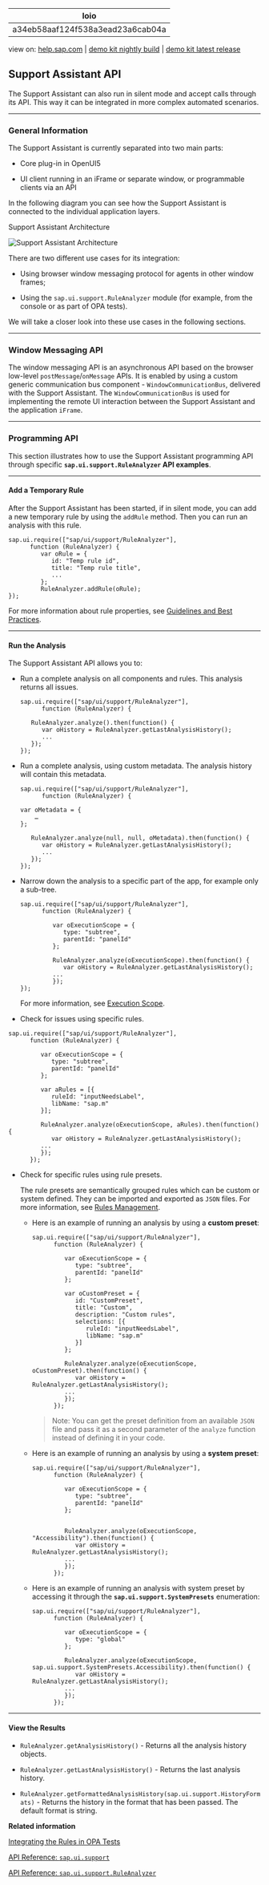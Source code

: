 | loio |
| -----|
| a34eb58aaf124f538a3ead23a6cab04a |

<div id="loio">

view on: [help.sap.com](https://help.sap.com/viewer/DRAFT/3237636b137e43519a20ad5513c49ccb/latest/en-US/a34eb58aaf124f538a3ead23a6cab04a.html) | [demo kit nightly build](https://openui5nightly.hana.ondemand.com/#/topic/a34eb58aaf124f538a3ead23a6cab04a) | [demo kit latest release](https://openui5.hana.ondemand.com/#/topic/a34eb58aaf124f538a3ead23a6cab04a)</div>
<!-- loioa34eb58aaf124f538a3ead23a6cab04a -->

## Support Assistant API

The Support Assistant can also run in silent mode and accept calls through its API. This way it can be integrated in more complex automated scenarios.

***

<a name="loioa34eb58aaf124f538a3ead23a6cab04a__section_fzf_d3y_zy"/>

### General Information

The Support Assistant is currently separated into two main parts:

-   Core plug-in in OpenUI5

-   UI client running in an iFrame or separate window, or programmable clients via an API


In the following diagram you can see how the Support Assistant is connected to the individual application layers.

   
  
Support Assistant Architecture<a name="loioa34eb58aaf124f538a3ead23a6cab04a__fig_y25_ws5_41b"/>

 ![](loiofad73ed570df460bbbc5b828c3fe4e15_LowRes.png "Support Assistant Architecture") 

There are two different use cases for its integration:

-   Using browser window messaging protocol for agents in other window frames;

-   Using the `sap.ui.support.RuleAnalyzer` module \(for example, from the console or as part of OPA tests\).


We will take a closer look into these use cases in the following sections.

***

<a name="loioa34eb58aaf124f538a3ead23a6cab04a__section_n33_bky_zy"/>

### Window Messaging API

The window messaging API is an asynchronous API based on the browser low-level `postMessage`/`onMessage` APIs. It is enabled by using a custom generic communication bus component - `WindowCommunicationBus`, delivered with the Support Assistant. The `WindowCommunicationBus` is used for implementing the remote UI interaction between the Support Assistant and the application `iFrame`.

***

<a name="loioa34eb58aaf124f538a3ead23a6cab04a__section_cgr_r3y_zy"/>

### Programming API

This section illustrates how to use the Support Assistant programming API through specific **`sap.ui.support.RuleAnalyzer` API examples**.

***

#### Add a Temporary Rule

After the Support Assistant has been started, if in silent mode, you can add a new temporary rule by using the `addRule` method. Then you can run an analysis with this rule.

```
sap.ui.require(["sap/ui/support/RuleAnalyzer"],
      function (RuleAnalyzer) {
         var oRule = {
            id: "Temp rule id",
            title: "Temp rule title",
            ...
         };
         RuleAnalyzer.addRule(oRule);
});
```

For more information about rule properties, see [Guidelines and Best Practices](Guidelines_and_Best_Practices_eaeea19.md).

***

#### Run the Analysis

The Support Assistant API allows you to:

-   Run a complete analysis on all components and rules. This analysis returns all issues.

    ```lang-js
    sap.ui.require(["sap/ui/support/RuleAnalyzer"],
          function (RuleAnalyzer) {
    
       RuleAnalyzer.analyze().then(function() {
          var oHistory = RuleAnalyzer.getLastAnalysisHistory();
          ...
       });
    });
    ```

-   Run a complete analysis, using custom metadata. The analysis history will contain this metadata.

    ```lang-js
    sap.ui.require(["sap/ui/support/RuleAnalyzer"],
          function (RuleAnalyzer) {
    	
    var oMetadata = {
    	…
    };
    	
       RuleAnalyzer.analyze(null, null, oMetadata).then(function() {
          var oHistory = RuleAnalyzer.getLastAnalysisHistory();
          ...
       });
    });
    ```

-   Narrow down the analysis to a specific part of the app, for example only a sub-tree.

    ```
    sap.ui.require(["sap/ui/support/RuleAnalyzer"],
          function (RuleAnalyzer) {
    
             var oExecutionScope = {
                type: "subtree",
                parentId: "panelId"
             };
    
             RuleAnalyzer.analyze(oExecutionScope).then(function() {
                var oHistory = RuleAnalyzer.getLastAnalysisHistory();
             ...
             });
    });
    ```

    For more information, see [Execution Scope](Execution_Scope_e15067d.md).

-   Check for issues using specific rules.

```
sap.ui.require(["sap/ui/support/RuleAnalyzer"],
      function (RuleAnalyzer) {

         var oExecutionScope = {
            type: "subtree",
            parentId: "panelId"
         };

         var aRules = [{
            ruleId: "inputNeedsLabel",
            libName: "sap.m"
         }];

         RuleAnalyzer.analyze(oExecutionScope, aRules).then(function() {
            var oHistory = RuleAnalyzer.getLastAnalysisHistory();
         ...
         });
      });
```

-   Check for specific rules using rule presets.

    The rule presets are semantically grouped rules which can be custom or system defined. They can be imported and exported as `JSON` files. For more information, see [Rules Management](Rules_Management_3fc864a.md).

    -   Here is an example of running an analysis by using a **custom preset**:

        ```
        sap.ui.require(["sap/ui/support/RuleAnalyzer"],
              function (RuleAnalyzer) {
        
                 var oExecutionScope = {
                    type: "subtree",
                    parentId: "panelId"
                 };
        
                 var oCustomPreset = {
                    id: "CustomPreset",
                    title: "Custom",
                    description: "Custom rules",
                    selections: [{
                       ruleId: "inputNeedsLabel",
                       libName: "sap.m"
                    }]
                 };
        
                 RuleAnalyzer.analyze(oExecutionScope, oCustomPreset).then(function() {
                    var oHistory = RuleAnalyzer.getLastAnalysisHistory();
                 ...
                 });
              });
        ```

        > Note:
        > You can get the preset definition from an available `JSON` file and pass it as a second parameter of the `analyze` function instead of defining it in your code.
        > 
        > 

    -   Here is an example of running an analysis by using a **system preset**:

        ```
        sap.ui.require(["sap/ui/support/RuleAnalyzer"],
              function (RuleAnalyzer) {
        
                 var oExecutionScope = {
                    type: "subtree",
                    parentId: "panelId"
                 };
        
        
                 RuleAnalyzer.analyze(oExecutionScope, "Accessibility").then(function() {
                    var oHistory = RuleAnalyzer.getLastAnalysisHistory();
                 ...
                 });
              });
        ```

    -   Here is an example of running an analysis with system preset by accessing it through the **`sap.ui.support.SystemPresets`** enumeration:

        ```
        sap.ui.require(["sap/ui/support/RuleAnalyzer"],
              function (RuleAnalyzer) {
        
                 var oExecutionScope = {
                    type: "global"
                 };
        
                 RuleAnalyzer.analyze(oExecutionScope, sap.ui.support.SystemPresets.Accessibility).then(function() {
                    var oHistory = RuleAnalyzer.getLastAnalysisHistory();
                 ...
                 });
              });
        ```


***

#### View the Results

-   `RuleAnalyzer.getAnalysisHistory()` - Returns all the analysis history objects.

-   `RuleAnalyzer.getLastAnalysisHistory()` - Returns the last analysis history.

-   `RuleAnalyzer.getFormattedAnalysisHistory(sap.ui.support.HistoryFormats)` - Returns the history in the format that has been passed. The default format is string.


**Related information**  


[Integrating the Rules in OPA Tests](Integrating_the_Rules_in_OPA_Tests__cfabbd4.md)

[API Reference: `sap.ui.support`](https://openui5.hana.ondemand.com/#/api/sap.ui.support)

[API Reference: `sap.ui.support.RuleAnalyzer`](https://openui5.hana.ondemand.com/#/api/sap.ui.support.RuleAnalyzer)

